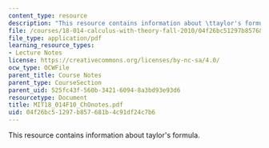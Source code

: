 ```yaml
---
content_type: resource
description: "This resource contains information about \ttaylor's formula."
file: /courses/18-014-calculus-with-theory-fall-2010/04f26bc51297b857681b4c91df24c7b6_MIT18_014F10_ChOnotes.pdf
file_type: application/pdf
learning_resource_types:
- Lecture Notes
license: https://creativecommons.org/licenses/by-nc-sa/4.0/
ocw_type: OCWFile
parent_title: Course Notes
parent_type: CourseSection
parent_uid: 525fc43f-560b-3421-6094-8a3bd93e93d6
resourcetype: Document
title: MIT18_014F10_ChOnotes.pdf
uid: 04f26bc5-1297-b857-681b-4c91df24c7b6
---
```

This resource contains information about 	taylor's formula.